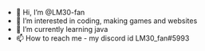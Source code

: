 - 👋 Hi, I’m @LM30-fan
- 👀 I’m interested in coding, making games and websites
- 🌱 I’m currently learning java
- 📫 How to reach me - my discord id LM30_fan#5993
